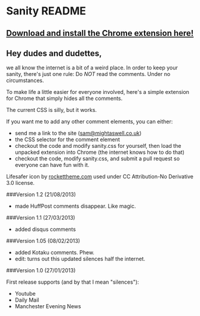 # Sanity README

## [Download and install the Chrome extension here!](https://chrome.google.com/webstore/detail/sanity/dlckpgnnfamhaifaaajcnbgjnjmbjgeg)


## Hey dudes and dudettes,

we all know the internet is a bit of a weird place. In order to keep your sanity, there's just one rule: Do *NOT* read the comments. Under no circumstances.

To make life a little easier for everyone involved, here's a simple extension for Chrome that simply hides all the comments.

The current CSS is silly, but it works.

If you want me to add any other comment elements, you can either:

* send me a link to the site (sam@mightaswell.co.uk)
* the CSS selector for the comment element
* checkout the code and modify sanity.css for yourself, then load the unpacked extension into Chrome (the internet knows how to do that)
* checkout the code, modify sanity.css, and submit a pull request so everyone can have fun with it.

Lifesafer icon by [rockettheme.com](http://www.rockettheme.com/) used under CC Attribution-No Derivative 3.0 license.

###Version 1.2 (21/08/2013)

* made HuffPost comments disappear. Like magic.

###Version 1.1 (27/03/2013)

* added disqus comments

###Version 1.05 (08/02/2013)

* added Kotaku comments. Phew.
* edit: turns out this updated silences half the internet.

###Version 1.0 (27/01/2013)

First release supports (and by that I mean "silences"):

* Youtube
* Daily Mail
* Manchester Evening News

